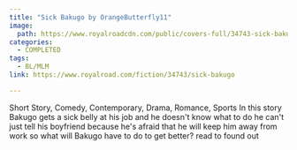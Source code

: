 ```yaml
---
title: "Sick Bakugo by OrangeButterfly11"
image:
  path: https://www.royalroadcdn.com/public/covers-full/34743-sick-bakugo.jpg
categories:
  - COMPLETED
tags:
  - BL/MLM
link: https://www.royalroad.com/fiction/34743/sick-bakugo

---
```

Short Story, Comedy, Contemporary, Drama, Romance, Sports In this story Bakugo gets a sick belly at his job and he doesn't know what to do he can't just tell his boyfriend because he's afraid that he will keep him away from work so what will Bakugo have to do to get better? read to found out

